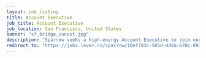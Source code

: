 ```yaml
---
layout: job_listing
title: Account Executive
job_title: Account Executive
job_location: San Francisco, United States
banner: "sf_bridge_sunset.jpg"
description: "Sparrow seeks a high-energy Account Executive to join our fast-growing team."
redirect_to: "https://jobs.lever.co/sparrow/10ef783c-505d-4dda-a70c-891fa8abd384"
---
```


